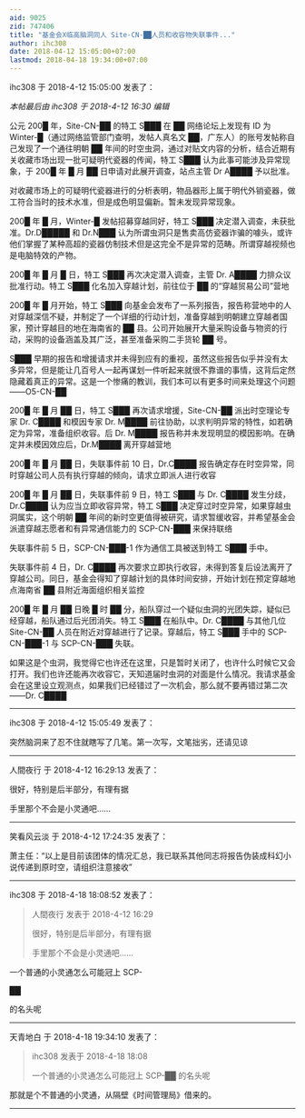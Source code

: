 ```yaml
---
aid: 9025
zid: 747406
title: "基金会X临高脑洞同人 Site-CN-██人员和收容物失联事件..."
author: ihc308
date: 2018-04-12 15:05:00+07:00
lastmod: 2018-04-18 19:34:00+07:00
---
```


ihc308 于 2018-4-12 15:05:00 发表了：

_本帖最后由 ihc308 于 2018-4-12 16:30 编辑_

公元 200█ 年，Site-CN-██ 的特工 S███ 在 ██ 网络论坛上发现有 ID 为 Winter-█（通过网络监管部门查明，发帖人真名文 ██，广东人）的账号发帖称自己发现了一个通往明朝 ██ 年间的时空虫洞，通过对贴文内容的分析，结合近期有关收藏市场出现一批可疑明代瓷器的传闻，特工 S███ 认为此事可能涉及异常现象，于 200█ 年 █ 月 ██ 日申请对此展开调查，站点主管 Dr A████ 予以批准。

对收藏市场上的可疑明代瓷器进行的分析表明，物品器形上属于明代外销瓷器，做工符合当时的技术水准，但是成色明显偏新。暂未发现异常现象。

200█ 年 █ 月，Winter-█ 发帖招募穿越同好，特工 S███ 决定潜入调查，未获批准。Dr.D█████ 和 Dr.N███ 认为所谓虫洞只是售卖高仿瓷器诈骗的噱头，或许他们掌握了某种高超的瓷器仿制技术但是这完全不是异常的范畴。所谓穿越视频也是电脑特效的产物。

200█ 年 █ 月 █ 日，特工 S███ 再次决定潜入调查，主管 Dr. A████ 力排众议批准行动。特工 S███ 化名加入穿越计划，前往位于 ██ 的“穿越贸易公司”营地

200█ 年 █ 月开始，特工 S███ 向基金会发布了一系列报告，报告称营地中的人对穿越深信不疑，并制定了一个详细的行动计划，准备穿越到明朝建立穿越者国家，预计穿越目的地在海南省的 ██ 县。公司开始展开大量采购设备与物资的行动，采购的设备涵盖及其广泛，甚至准备采购二手货轮 ██ 号。

S███ 早期的报告和增援请求并未得到应有的重视，虽然这些报告似乎并没有太多异常，但是能让几百号人一起再谋划一件听起来就很不靠谱的事情，这背后定然隐藏着真正的异常。这是一个惨痛的教训，我们本可以有更多时间来处理这个问题 ——O5-CN-██

200█ 年 █ 月 ██ 日，特工 S███ 再次请求增援，Site-CN-██ 派出时空理论专家 Dr. C████ 和模因专家 Dr. M████ 前往协助，以求判明异常的特性，如若确定为异常，准备组织收容。后 Dr. M████ 报告称并未发现明显的模因影响。在确定并未模因效应后，Dr.M████ 离开穿越营地

200█ 年 █ 月 ██ 日，失联事件前 10 日，Dr.C████ 报告确定存在时空异常，同时穿越公司人员有执行穿越的倾向，请求立即派人进行收容

200█ 年 █ 月 ██ 日，失联事件前 9 日，特工 S███ 与 Dr. C████ 发生分歧，Dr.C████ 认为应当立即收容异常，特工 S███ 决定穿过时空异常，如果穿越虫洞属实，这个明朝 ██ 年间的新时空更值得被研究，请求暂缓收容，并希望基金会派遣穿越志愿者和有异常通信能力的 SCP-CN-███ 来保持联络

失联事件前 5 日，SCP-CN-███-1 作为通信工具被送到特工 S███ 手中。

失联事件前 4 日，Dr. C████ 再次要求立即执行收容，未得到答复后设法离开了穿越公司。同日，基金会得知了穿越计划的具体时间安排，开始计划在预定穿越地点海南省 ██ 县附近海面组织相关监控

200█ 年 █ 月 ██ 日晚 █ 时 ██ 分，船队穿过一个疑似虫洞的光团失踪，疑似已经穿越，船队通过后光团消失。特工 S███ 在船队中。Dr. C████ 与其他几位 Site-CN-██ 人员在附近对穿越进行了记录。穿越后，特工 S███ 手中的 SCP-CN-███-1 与 SCP-CN-███ 失联。

如果这是个虫洞，我觉得它也许还在这里，只是暂时关闭了，也许什么时候它又会打开。我们也许还能再次收容它，天知道届时虫洞的对面是什么情况。我请求基金会在这里设立观测点，如果我们已经错过了一次机会，那么就不要再错过第二次 ——Dr. C████

---

ihc308 于 2018-4-12 15:05:49 发表了：

突然脑洞来了忍不住就瞎写了几笔。第一次写，文笔拙劣，还请见谅

---

人間夜行 于 2018-4-12 16:29:13 发表了：

很好，特别是后半部分，有理有据

手里那个不会是小灵通吧……

---

笑看风云淡 于 2018-4-12 17:24:35 发表了：

萧主任：“以上是目前该团体的情况汇总，我已联系其他同志将报告伪装成科幻小说传递到原时空，请组织注意接收”

---

ihc308 于 2018-4-18 18:08:52 发表了：

> 人間夜行 发表于 2018-4-12 16:29
>
> 很好，特别是后半部分，有理有据
>
> 手里那个不会是小灵通吧……

一个普通的小灵通怎么可能冠上 SCP-

██

的名头呢

---

天青地白 于 2018-4-18 19:34:10 发表了：

> ihc308 发表于 2018-4-18 18:08
>
> 一个普通的小灵通怎么可能冠上 SCP-██ 的名头呢

那就是个不普通的小灵通，从隔壁《时间管理局》借来的。

---
